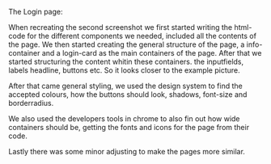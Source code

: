 

The Login page:

When recreating the second screenshot we first started writing the html-code for the different components we needed, included all the contents of the page.
We then started creating the general structure of the page, a info-container and a login-card as the main containers of the page.
After that we started structuring the content whitin these containers. the inputfields, labels headline, buttons etc. So it looks closer to the example picture.

After that came general styling, we used the design system to find the accepted colours, how the buttons should look, shadows, font-size and borderradius.

We also used the developers tools in chrome to also fin out how wide containers should be, getting the fonts and icons for the page from their code.

Lastly there was some minor adjusting to make the pages more similar.


